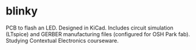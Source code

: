 # blinky

PCB to flash an LED. Designed in KiCad. Includes circuit simulation (LTspice) and GERBER manufacturing files (configured for OSH Park fab). Studying Contextual Electronics courseware.